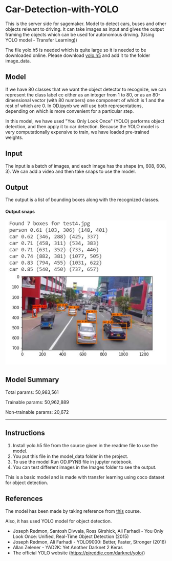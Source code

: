 # Car-Detection-with-YOLO
This is the server side for sagemaker.
Model to detect cars, buses and other objects relevant to driving. It can take images as input and gives the output framing the objects which can be used for autonomous driving. (Using YOLO model - Transfer Learning))

The file yolo.h5 is needed which is quite large so it is needed to be downloaded online. Please download [yolo.h5](https://www.kaggle.com/rmoharir8396/yolo-h5-file) and add it to the folder image_data.

## Model

If we have 80 classes that we want the object detector to recognize, we can represent the class label  cc  either as an integer from 1 to 80, or as an 80-dimensional vector (with 80 numbers) one component of which is 1 and the rest of which are 0. In OD.ipynb we will use both representations, depending on which is more convenient for a particular step.

In this model, we have used "You Only Look Once" (YOLO) performs object detection, and then apply it to car detection. Because the YOLO model is very computationally expensive to train, we have loaded pre-trained weights.

## Input

The input is a batch of images, and each image has the shape (m, 608, 608, 3). We can add a video and then take snaps to use the model.

## Output

The output is a list of bounding boxes along with the recognized classes. 

#### Output snaps

![Test o Image](ss2.JPG)

## Model Summary

Total params: 50,983,561

Trainable params: 50,962,889

Non-trainable params: 20,672
_____________________________

## Instructions

1. Install yolo.h5 file from the source given in the readme file to use the model.
2. You put this file in the model_data folder in the project.
3. To use the model Run OD.IPYNB file in jupyter notebook.
4. You can test different images in the Images folder to see the output.

This is a basic model and is made with transfer learning using coco dataset for object detection.

## References

The model has been made by taking reference from [this](https://www.coursera.org/learn/convolutional-neural-networks/notebook/bbBOL/car-detection-with-yolo) course. 

Also, it has used YOLO model for object detection.
- Joseph Redmon, Santosh Divvala, Ross Girshick, Ali Farhadi - You Only Look Once: Unified, Real-Time Object Detection (2015)
- Joseph Redmon, Ali Farhadi - YOLO9000: Better, Faster, Stronger (2016)
- Allan Zelener - YAD2K: Yet Another Darknet 2 Keras
- The official YOLO website (https://pjreddie.com/darknet/yolo/)

